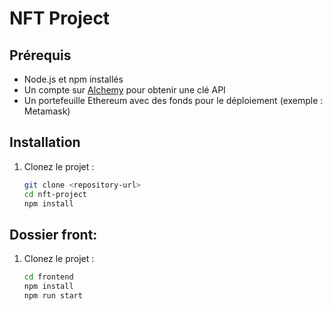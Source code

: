 # NFT Project

## Prérequis
- Node.js et npm installés
- Un compte sur [Alchemy](https://alchemy.com/) pour obtenir une clé API
- Un portefeuille Ethereum avec des fonds pour le déploiement (exemple : Metamask)

## Installation
1. Clonez le projet :
   ```bash
   git clone <repository-url>
   cd nft-project
   npm install

## Dossier front:
1. Clonez le projet :
   ```bash
   cd frontend
   npm install
   npm run start
